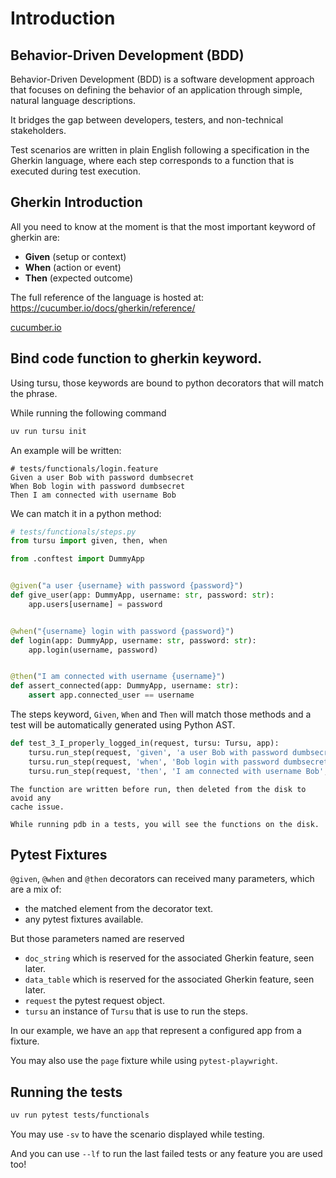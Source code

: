 # Introduction

## Behavior-Driven Development (BDD)

Behavior-Driven Development (BDD) is a software development approach
that focuses on defining the behavior of an application through simple,
natural language descriptions.

It bridges the gap between developers, testers, and non-technical stakeholders.

Test scenarios are written in plain English following a specification in
the Gherkin language, where each step corresponds to a function that is executed
during test execution.

## Gherkin Introduction

All you need to know at the moment is that the most important keyword
of gherkin are:

- **Given** (setup or context)
- **When** (action or event)
- **Then** (expected outcome)

The full reference of the language is hosted at: https://cucumber.io/docs/gherkin/reference/

[cucumber.io](https://cucumber.io/docs/gherkin/reference/)

## Bind code function to gherkin keyword.

Using tursu, those keywords are bound to python decorators that will match the phrase.

While running the following command

```bash
uv run tursu init
```

An example will be written:

```gherkin
# tests/functionals/login.feature
Given a user Bob with password dumbsecret
When Bob login with password dumbsecret
Then I am connected with username Bob
```

We can match it in a python method:

```python
# tests/functionals/steps.py
from tursu import given, then, when

from .conftest import DummyApp


@given("a user {username} with password {password}")
def give_user(app: DummyApp, username: str, password: str):
    app.users[username] = password


@when("{username} login with password {password}")
def login(app: DummyApp, username: str, password: str):
    app.login(username, password)


@then("I am connected with username {username}")
def assert_connected(app: DummyApp, username: str):
    assert app.connected_user == username
```

The steps keyword, `Given`, `When` and `Then` will match
those methods and a test will be automatically generated
using Python AST.

```python
def test_3_I_properly_logged_in(request, tursu: Tursu, app):
    tursu.run_step(request, 'given', 'a user Bob with password dumbsecret', app=app)
    tursu.run_step(request, 'when', 'Bob login with password dumbsecret', app=app)
    tursu.run_step(request, 'then', 'I am connected with username Bob', app=app)
```

```{note}
The function are written before run, then deleted from the disk to avoid any
cache issue.

While running pdb in a tests, you will see the functions on the disk.
```

## Pytest Fixtures

`@given`, `@when` and `@then` decorators can received many parameters,
which are a mix of:

* the matched element from the decorator text.
* any pytest fixtures available.

But those parameters named are reserved
* `doc_string` which is reserved for the associated Gherkin feature, seen later.
* `data_table` which is reserved for the associated Gherkin feature, seen later.
* `request` the pytest request object.
* `tursu` an instance of `Tursu` that is use to run the steps.

In our example, we have an `app` that represent a configured app from a fixture.

You may also use the `page` fixture while using `pytest-playwright`.


## Running the tests

```bash
uv run pytest tests/functionals
```

You may use `-sv` to have the scenario displayed while testing.

And you can use `--lf` to run the last failed tests or any feature you are used too!
